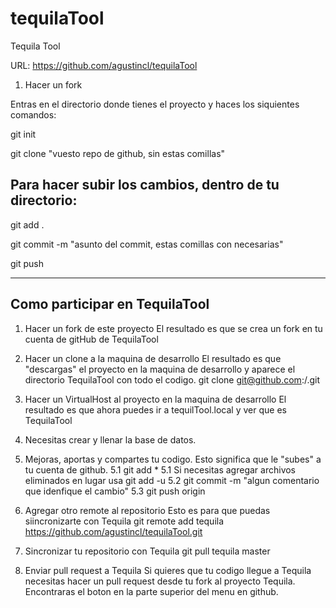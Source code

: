 tequilaTool
===========

Tequila Tool

URL: https://github.com/agustincl/tequilaTool

1. Hacer un fork

Entras en el directorio donde tienes el proyecto y haces los siquientes comandos:

git init

git clone "vuesto repo de github, sin estas comillas"

Para hacer subir los cambios, dentro de tu directorio:
---
git add .

git commit -m "asunto del commit, estas comillas con necesarias"

git push



___

Como participar en TequilaTool
---
1. Hacer un fork de este proyecto
El resultado es que se crea un fork en tu cuenta de gitHub de TequilaTool

2. Hacer un clone a la maquina de desarrollo
El resultado es que "descargas" el proyecto en la maquina de desarrollo y aparece el directorio TequilaTool con todo el codigo.
git clone git@github.com:<your-account>/<your-repo>.git

3. Hacer un VirtualHost al proyecto en la maquina de desarrollo 
El resultado es que ahora puedes ir a tequilTool.local y ver que es TequilaTool

4. Necesitas crear y llenar la base de datos.

5. Mejoras, aportas y compartes tu codigo.
Esto significa que le "subes" a tu cuenta de github.
5.1 git add * 
5.1 Si necesitas agregar archivos eliminados en lugar usa git add -u
5.2 git commit -m "algun comentario que idenfique el cambio"
5.3 git push origin

6. Agregar otro remote al repositorio
Esto es para que puedas siincronizarte con Tequila
git remote add tequila https://github.com/agustincl/tequilaTool.git

7. Sincronizar tu repositorio con Tequila
git pull tequila master

8. Enviar pull request a Tequila
Si quieres que tu codigo llegue a Tequila necesitas hacer un pull request desde tu fork al proyecto Tequila.
Encontraras el boton en la parte superior del menu en github.



